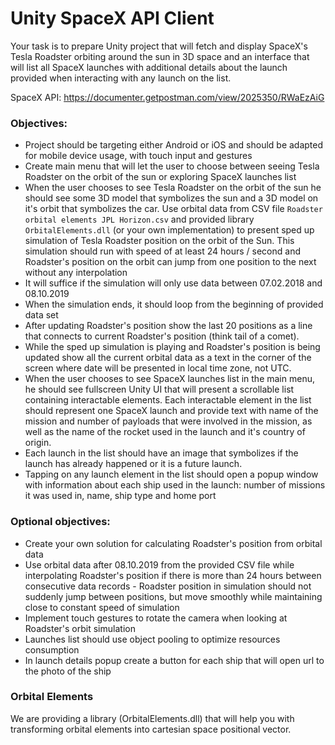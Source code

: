 # Unity SpaceX API Client

Your task is to prepare Unity project that will fetch and display SpaceX's Tesla Roadster orbiting around the sun in 3D space and 
an interface that will list all SpaceX launches with additional details about the launch provided when interacting with any launch on the 
list.

SpaceX API: https://documenter.getpostman.com/view/2025350/RWaEzAiG

### Objectives:

* Project should be targeting either Android or iOS and should be adapted for mobile device usage, with touch input and gestures
* Create main menu that will let the user to choose between seeing Tesla Roadster on the orbit of the sun or exploring SpaceX launches list
* When the user chooses to see Tesla Roadster on the orbit of the sun he should see some 3D model that symbolizes the sun and a 3D model on it's orbit that symbolizes the car. Use orbital data from CSV file `Roadster orbital elements JPL Horizon.csv` and provided library `OrbitalElements.dll` (or your own implementation) to present sped up simulation of Tesla Roadster position on the orbit of the Sun. This simulation should run with speed of at least 24 hours / second and Roadster's position on the orbit can jump from one position to the next without any interpolation
* It will suffice if the simulation will only use data between 07.02.2018 and 08.10.2019
* When the simulation ends, it should loop from the beginning of provided data set
* After updating Roadster's position show the last 20 positions as a line that connects to current Roadster's position (think tail of a comet).
* While the sped up simulation is playing and Roadster's position is being updated show all the current orbital data as a text in the corner of the screen where date will be presented in local time zone, not UTC.
* When the user chooses to see SpaceX launches list in the main menu, he should see fullscreen Unity UI that will present a scrollable list containing interactable elements. Each interactable element in the list should represent one SpaceX launch and provide text with name of the mission and number of payloads that were involved in the mission, as well as the name of the rocket used in the launch and it's country of origin.
* Each launch in the list should have an image that symbolizes if the launch has already happened or it is a future launch.
* Tapping on any launch element in the list should open a popup window with information about each ship used in the launch: number of missions it was used in, name, ship type and home port

### Optional objectives:

* Create your own solution for calculating Roadster's position from orbital data
* Use orbital data after 08.10.2019 from the provided CSV file while interpolating Roadster's position if there is more than 24 hours between consecutive data records - Roadster position in simulation should not suddenly jump between positions, but move smoothly while maintaining close to constant speed of simulation
* Implement touch gestures to rotate the camera when looking at Roadster's orbit simulation
* Launches list should use object pooling to optimize resources consumption
* In launch details popup create a button for each ship that will open url to the photo of the ship

### Orbital Elements

We are providing a library (OrbitalElements.dll) that will help you with transforming orbital elements into cartesian space positional vector.
